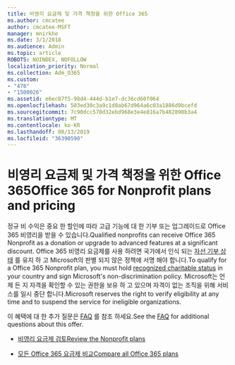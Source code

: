 ```yaml
---
title: 비영리 요금제 및 가격 책정을 위한 Office 365
ms.author: cmcatee
author: cmcatee-MSFT
manager: mnirkhe
ms.date: 3/1/2018
ms.audience: Admin
ms.topic: article
ROBOTS: NOINDEX, NOFOLLOW
localization_priority: Normal
ms.collection: Adm_O365
ms.custom:
- "478"
- "1500026"
ms.assetid: e6ec87f5-98d4-444d-b1e7-dc36cd60f064
ms.openlocfilehash: 503ed30c3a9c1d8ab67d964a6c03a1886d9bcefd
ms.sourcegitcommit: 7c90dcc570d32ebd968e3e4e816a7b482890b3a4
ms.translationtype: MT
ms.contentlocale: ko-KR
ms.lasthandoff: 08/13/2019
ms.locfileid: "36390590"
---
```

# <a name="office-365-for-nonprofit-plans-and-pricing"></a><span data-ttu-id="754bd-102">비영리 요금제 및 가격 책정을 위한 Office 365</span><span class="sxs-lookup"><span data-stu-id="754bd-102">Office 365 for Nonprofit plans and pricing</span></span>

<span data-ttu-id="754bd-103">정규 비 수익은 중요 한 할인에 따라 고급 기능에 대 한 기부 또는 업그레이드로 Office 365 비영리을 받을 수 있습니다.</span><span class="sxs-lookup"><span data-stu-id="754bd-103">Qualified nonprofits can receive Office 365 Nonprofit as a donation or upgrade to advanced features at a significant discount.</span></span> <span data-ttu-id="754bd-104">Office 365 비영리 요금제를 사용 하려면 국가에서 인식 되는 [자선 기부 상태](https://go.microsoft.com/fwlink/p/?LinkID=330253) 를 유지 하 고 Microsoft의 판별 되지 않은 정책에 서명 해야 합니다.</span><span class="sxs-lookup"><span data-stu-id="754bd-104">To qualify for a Office 365 Nonprofit plan, you must hold [recognized charitable status](https://go.microsoft.com/fwlink/p/?LinkID=330253) in your country and sign Microsoft's non-discrimination policy.</span></span> <span data-ttu-id="754bd-105">Microsoft는 언제 든 지 자격을 확인할 수 있는 권한을 보유 하 고 있으며 자격이 없는 조직을 위해 서비스를 일시 중단 합니다.</span><span class="sxs-lookup"><span data-stu-id="754bd-105">Microsoft reserves the right to verify eligibility at any time and to suspend the service for ineligible organizations.</span></span>
  
<span data-ttu-id="754bd-106">이 혜택에 대 한 추가 질문은 [FAQ](https://products.office.com/nonprofit/office-365-nonprofit) 를 참조 하세요.</span><span class="sxs-lookup"><span data-stu-id="754bd-106">See the [FAQ](https://products.office.com/nonprofit/office-365-nonprofit) for additional questions about this offer.</span></span>
  
- [<span data-ttu-id="754bd-107">비영리 요금제 검토</span><span class="sxs-lookup"><span data-stu-id="754bd-107">Review the Nonprofit plans</span></span>](https://products.office.com/nonprofit/office-365-nonprofit-plans-and-pricing?tab=1)

- [<span data-ttu-id="754bd-108">모든 Office 365 요금제 비교</span><span class="sxs-lookup"><span data-stu-id="754bd-108">Compare all Office 365 plans</span></span>](https://products.office.com/business/compare-more-office-365-for-business-plans)